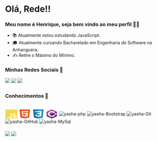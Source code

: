 # Olá, Rede!!
### Meu nome é Henrique, seja bem vindo ao meu perfil 👨‍💻

 - 📚 Atualmente estou estudando JavaScript.
 - 🎓 Atualmente cursando Bacharelado em Engenharia de Software na Anhanguera.
 - ✍ Retire o Máximo do Mínimo.

### Minhas Redes Sociais 🔗
<div> 
  <a href="https://instagram.com/henriquev_jesus" target="_blank"><img src="https://img.shields.io/badge/-Instagram-%23E4405F?style=for-the-badge&logo=instagram&logoColor=white" target="_blank"></a>
  <a href = "mailto:henriquerkn@gmail.com"><img src="https://img.shields.io/badge/-Gmail-%23333?style=for-the-badge&logo=gmail&logoColor=white" target="_blank"></a>
  <a href="https://www.linkedin.com/in/henrique-vieira-de-jesus-749932203" target="_blank"><img src="https://img.shields.io/badge/-LinkedIn-%230077B5?style=for-the-badge&logo=linkedin&logoColor=white" target="_blank"></a> 
  
</div>

 ##
 ### Conhecimentos 🔆
 
<div style="display: inline_block"><br>
  <img align="center" alt="yasha-Js" height="30" width="40" src="https://raw.githubusercontent.com/devicons/devicon/master/icons/javascript/javascript-plain.svg">
  <img align="center" alt="yasha-HTML" height="30" width="40" src="https://raw.githubusercontent.com/devicons/devicon/master/icons/html5/html5-original.svg">
  <img align="center" alt="yasha-CSS" height="30" width="40" src="https://raw.githubusercontent.com/devicons/devicon/master/icons/css3/css3-original.svg">
  <img align="center" alt="yasha-Csharp" height="30" width="40" src="https://raw.githubusercontent.com/devicons/devicon/master/icons/csharp/csharp-original.svg">
  <img align="center" alt="yasha-php" height="30" width="40" src="https://cdn.jsdelivr.net/gh/devicons/devicon/icons/php/php-plain.svg">
  <img align="center" alt="yasha-Bootstrap" height="30" width="40"  src="https://cdn.jsdelivr.net/gh/devicons/devicon/icons/bootstrap/bootstrap-original.svg" >
  <img align="center" alt="yasha-Git" height="30" width="40" src="https://cdn.jsdelivr.net/gh/devicons/devicon/icons/git/git-original.svg" >
  <img align="center" alt="yasha-GitHub" height="30" width="40" src="https://cdn.jsdelivr.net/gh/devicons/devicon/icons/github/github-original.svg" >
  <img align="center" alt="yasha-MySql" height="30" width="40" src="https://cdn.jsdelivr.net/gh/devicons/devicon/icons/mysql/mysql-original.svg" >
 
</div>

 ###
 
<div>
  <a src="http://github.com/henriquevdev">
    <img height="170"src="https://github-readme-stats.vercel.app/api?username=henriquevdev&show_icons=true&theme=dark">
    <img height="170"src="https://github-readme-stats.vercel.app/api/top-langs/?username=henriquevdev&layout=donut&hide=hack&theme=dark">
</div>


  
  

